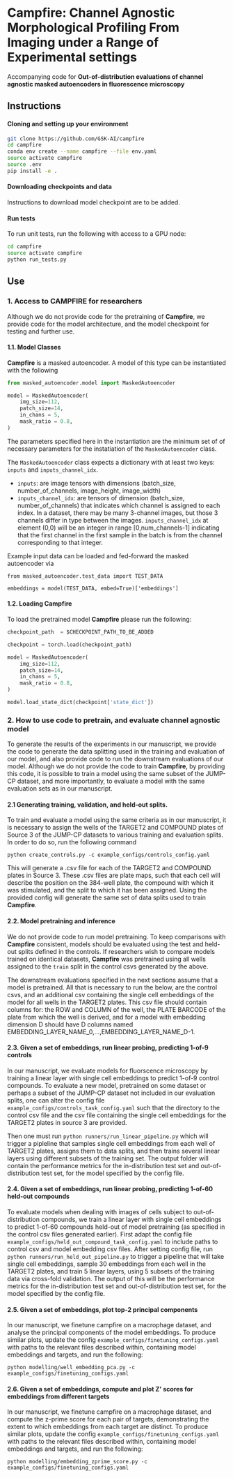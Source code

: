 # Campfire: Channel Agnostic Morphological Profiling From Imaging under a Range of Experimental settings
Accompanying code for **Out-of-distribution evaluations of channel agnostic masked autoencoders in fluorescence microscopy**

## Instructions
#### Cloning and setting up your environment
```bash
git clone https://github.com/GSK-AI/campfire
cd campfire
conda env create --name campfire --file env.yaml
source activate campfire
source .env
pip install -e .
```
#### Downloading checkpoints and data
Instructions to download model checkpoint are to be added.  

#### Run tests 
To run unit tests, run the following with access to a GPU node: 
```bash 
cd campfire
source activate campfire
python run_tests.py 
```
## Use

### 1. Access to CAMPFIRE for researchers 

Although we do not provide code for the pretraining of **Campfire**, we provide code for the model architecture, and the model checkpoint for testing and further use. 

#### 1.1. Model Classes 
**Campfire** is a masked autoencoder. A model of this type can be instantiated with the following
```python
from masked_autoencoder.model import MaskedAutoencoder

model = MaskedAutoencoder(
    img_size=112, 
    patch_size=14, 
    in_chans = 5,
    mask_ratio = 0.8,
)
```
The parameters specified here in the instantiation are the minimum set of of necessary parameters for the instatiation of the `MaskedAutoencoder` class. 

The `MaskedAutoencoder` class expects a dictionary with at least two keys: `inputs` and `inputs_channel_idx`. 
 - `inputs`: are image tensors with dimensions (batch_size, number_of_channels, image_height, image_width)
 - `inputs_channel_idx`: are tensors of dimension (batch_size, number_of_channels) that indicates which channel is assigned to each index. In a dataset, there may be many 3-channel images, but those 3 channels differ in type between the images. `inputs_channel_idx` at element (0,0) will be an integer in range [0,num_channels-1] indicating that the first channel in the first sample in the batch is from the channel corresponding to that integer. 

Example input data can be loaded and fed-forward the masked autoencoder via
```
from masked_autoencoder.test_data import TEST_DATA

embeddings = model(TEST_DATA, embed=True)['embeddings']
```

#### 1.2. Loading Campfire 

To load the pretrained model **Campfire** please run the following:

```python
checkpoint_path  = $CHECKPOINT_PATH_TO_BE_ADDED

checkpoint = torch.load(checkpoint_path)

model = MaskedAutoencoder(
    img_size=112, 
    patch_size=14, 
    in_chans = 5,
    mask_ratio = 0.8,
)

model.load_state_dict(checkpoint['state_dict'])
```


### 2. How to use code to pretrain, and evaluate channel agnostic model 

To generate the results of the experiments in our manuscript, we provide the code to generate the data splitting used in the training and evaluation of our model, and also provide code to run the downstream evaluations of our model. Although we do not provide the code to train **Campfire**, by providing this code, it is possible to train a model using the same subset of the JUMP-CP dataset, and more importantly, to evaluate a model with the same evaluation sets as in our manuscript. 

#### 2.1 Generating training, validation, and held-out splits. 

To train and evaluate a model using the same criteria as in our manuscript, it is necessary to assign the wells of the TARGET2 and COMPOUND plates of Source 3 of the JUMP-CP datasets to various training and evaluation splits. In order to do so, run the following command  
```
python create_controls.py -c example_configs/controls_config.yaml
```
This will generate a .csv file for each of the TARGET2 and COMPOUND plates in Source 3. These .csv files are plate maps, such that each cell will describe the position on the 384-well plate, the compound with which it was stimulated, and the split to which it has been assigned. Using the provided config will generate the same set of data splits used to train **Campfire**. 

#### 2.2. Model pretraining and inference 
We do not provide code to run model pretraining. To keep comparisons with **Campfire** consistent, models should be evaluated using the test and held-out splits defined in the controls. If researchers wish to compare models trained on identical datasets, **Campfire** was pretrained using all wells assigned to the `train` split in the control csvs generated by the above. 

The downstream evaluations specified in the next sections assume that a model is pretrained. All that is necessary to run the below, are the control csvs, and an additional csv containing the single cell embeddings of the model for all wells in the TARGET2 plates. This csv file should contain columns for: the ROW and COLUMN of the well, the PLATE BARCODE of the plate from which the well is derived, and for a model with embedding dimension D should have D columns named EMBEDDING_LAYER_NAME_0,...,EMBEDDING_LAYER_NAME_D-1. 


#### 2.3. Given a set of embeddings, run linear probing, predicting 1-of-9 controls 
In our manuscript, we evaluate models for fluorscence microscopy by training a linear layer with single cell embeddings to predict 1-of-9 control compounds. To evaluate a new model, pretrained on some dataset or perhaps a subset of the JUMP-CP dataset not included in our evaluation splits, one can alter the config file `example_configs/controls_task_config.yaml` such that the directory to the control csv file and the csv file containing the single cell embeddings for the TARGET2 plates in source 3 are provided. 

Then one must run `python runners/run_linear_pipeline.py` which will trigger a pipleline that samples single cell embeddings from each well of TARGET2 plates, assigns them to data splits, and then trains several linear layers using different subsets of the training set. The output folder will contain the performance metrics for the in-distribution test set and out-of-distribution test set, for the model specified by the config file. 

#### 2.4. Given a set of embeddings, run linear probing, predicting 1-of-60 held-out compounds  
To evaluate models when dealing with images of cells subject to out-of-distribution compounds, we train a linear layer with single cell embeddings to predict 1-of-60 compounds held-out of model pretraining (as specified in the control csv files generated earlier). First adapt the config file `example_configs/held_out_compound_task_config.yaml` to include paths to control csv and model embedding csv files. After setting config file, run `python runners/run_held_out_pipeline.py` to trigger a pipeline that will take single cell embeddings, sample 30 embeddings from each well in the TARGET2 plates, and train 5 linear layers, using 5 subsets of the training data via cross-fold validation. The output of this will be the performance metrics for the in-distribution test set and out-of-distribution test set, for the model specified by the config file. 

#### 2.5. Given a set of embeddings, plot top-2 principal components 
In our manuscript, we finetune campfire on a macrophage dataset, and analyse the principal components of the model embeddings. To produce similar plots, update the config `example_configs/finetuning_configs.yaml` with paths to the relevant files described within, containing model embeddings and targets, and run the following: 
```
python modelling/well_embedding_pca.py -c example_configs/finetuning_configs.yaml
```

#### 2.6. Given a set of embeddings, compute and plot Z' scores for embeddings from different targets 
In our manuscript, we finetune campfire on a macrophage dataset, and compute the z-prime score for each pair of targets, demonstrating the extent to which embeddings from each target are distinct. To produce similar plots, update the config `example_configs/finetuning_configs.yaml` with paths to the relevant files described within, containing model embeddings and targets, and run the following: 
```
python modelling/embedding_zprime_score.py -c example_configs/finetuning_configs.yaml
```